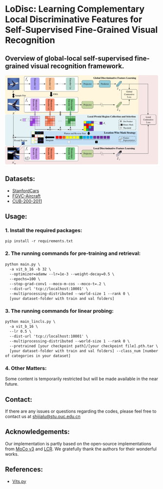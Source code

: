 # LoDisc: Learning Complementary Local Discriminative Features for Self-Supervised Fine-Grained Visual Recognition
## Overview of global-local self-supervised fine-grained visual recognition framework.
![overview](overview.jpg)

## Datasets:
* [StanfordCars](https://paperswithcode.com/dataset/stanford-cars)
* [FGVC-Aircraft](https://paperswithcode.com/dataset/fgvc-aircraft-1)
* [CUB-200-2011](https://paperswithcode.com/dataset/cub-200-2011)

## Usage:
### 1. Install the required packages:

```
pip install -r requirements.txt
```

### 2. The running commands for pre-training and retrieval:
```
python main.py \
  -a vit_b_16 -b 32 \
  --optimizer=adamw --lr=1e-3 --weight-decay=0.5 \
  --epochs=100 \
  --stop-grad-conv1 --moco-m-cos --moco-t=.2 \
  --dist-url 'tcp://localhost:10001' \
  --multiprocessing-distributed --world-size 1 --rank 0 \
  [your dataset-folder with train and val folders]
```
### 3. The running commands for linear probing:
```
python main_lincls.py \
  -a vit_b_16 \
  --lr 0.5 \
  --dist-url 'tcp://localhost:10001' \
  --multiprocessing-distributed --world-size 1 --rank 0 \
  --pretrained [your checkpoint path]/[your checkpoint file].pth.tar \
  [your dataset-folder with train and val folders] --class_num [number of categories in your dataset]
```
### 4. Other Matters:
Some content is temporarily restricted but will be made available in the near future.

## Contact:
If there are any issues or questions regarding the codes, please feel free to contact us at shijialu@stu.ouc.edu.cn

## Acknowledgements:
Our implementation is partly based on the open-source implementations from [MoCo v3](https://github.com/facebookresearch/moco-v3) and [LCR](https://github.com/GANPerf/LCR). We gratefully thank the authors for their wonderful works.

## References:
* [Vits.py](https://github.com/pytorch/vision/blob/main/torchvision/models/vision_transformer.py)


